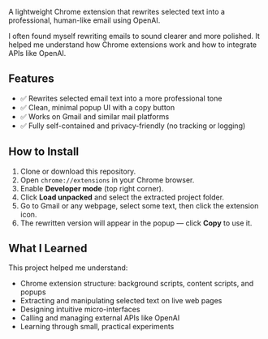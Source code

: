 

A lightweight Chrome extension that rewrites selected text into a professional, human-like email using OpenAI.

I often found myself rewriting emails to sound clearer and more polished. It helped me understand how Chrome extensions work and how to integrate APIs like OpenAI.

## Features

- ✅ Rewrites selected email text into a more professional tone  
- ✅ Clean, minimal popup UI with a copy button  
- ✅ Works on Gmail and similar mail platforms  
- ✅ Fully self-contained and privacy-friendly (no tracking or logging)

## How to Install

1. Clone or download this repository.
2. Open `chrome://extensions` in your Chrome browser.
3. Enable **Developer mode** (top right corner).
4. Click **Load unpacked** and select the extracted project folder.
5. Go to Gmail or any webpage, select some text, then click the extension icon.
6. The rewritten version will appear in the popup — click **Copy** to use it.

## What I Learned

This project helped me understand:
- Chrome extension structure: background scripts, content scripts, and popups  
- Extracting and manipulating selected text on live web pages  
- Designing intuitive micro-interfaces  
- Calling and managing external APIs like OpenAI  
- Learning through small, practical experiments

